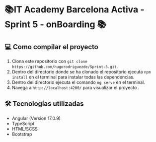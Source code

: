 
#  📚IT Academy Barcelona Activa - Sprint 5 - onBoarding 📚

## 💻  Como compilar el proyecto

1. Clona este repositorio con `git clone https://github.com/hugorodriguezde/Sprint-5.git`.
2. Dentro del directorio donde se ha clonado el repositorio ejecuta `npm install` en el terminal para instalar todas las dependencias.
3. Dentro del directorio ejecuta el comando `ng serve` en el terminal.
4. Navega a `http://localhost:4200/` para visualizar el proyecto .


## 🛠️ Tecnologías utilizadas

- Angular (Version 17.0.9)
- TypeScript
- HTML/SCSS
- Bootstrap
